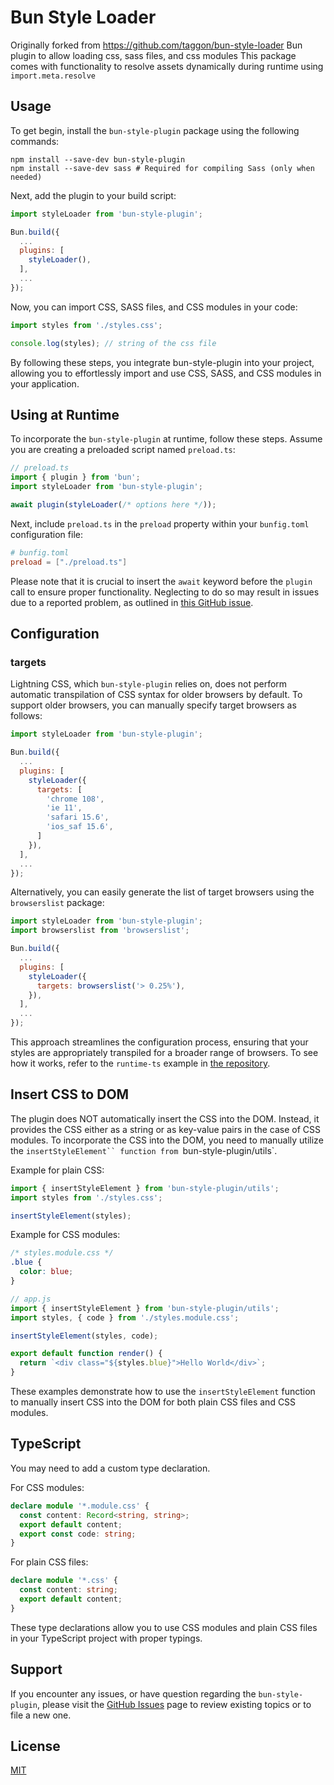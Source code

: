 # Bun Style Loader

Originally forked from https://github.com/taggon/bun-style-loader
Bun plugin to allow loading css, sass files, and css modules
This package comes with functionality to resolve assets dynamically during runtime using `import.meta.resolve`

## Usage

To get begin, install the `bun-style-plugin` package using the following commands:

```shell
npm install --save-dev bun-style-plugin
npm install --save-dev sass # Required for compiling Sass (only when needed)
```

Next, add the plugin to your build script:

```js
import styleLoader from 'bun-style-plugin';

Bun.build({
  ...
  plugins: [
    styleLoader(),
  ],
  ...
});
```

Now, you can import CSS, SASS files, and CSS modules in your code:

```js
import styles from './styles.css';

console.log(styles); // string of the css file
```

By following these steps, you integrate bun-style-plugin into your project, allowing you to effortlessly import and use CSS, SASS, and CSS modules in your application.

## Using at Runtime

To incorporate the `bun-style-plugin` at runtime, follow these steps. Assume you are creating a preloaded script named `preload.ts`:

```js
// preload.ts
import { plugin } from 'bun';
import styleLoader from 'bun-style-plugin';

await plugin(styleLoader(/* options here */));
```

Next, include `preload.ts` in the `preload` property within your `bunfig.toml` configuration file:

```toml
# bunfig.toml
preload = ["./preload.ts"]
```

Please note that it is crucial to insert the `await` keyword before the `plugin` call to ensure proper functionality. Neglecting to do so may result in issues due to a reported problem, as outlined in [this GitHub issue](https://github.com/oven-sh/bun/issues/5520).

## Configuration

### targets

Lightning CSS, which `bun-style-plugin` relies on, does not perform automatic transpilation of CSS syntax for older browsers by default. To support older browsers, you can manually specify target browsers as follows:

```js
import styleLoader from 'bun-style-plugin';

Bun.build({
  ...
  plugins: [
    styleLoader({
      targets: [
        'chrome 108',
        'ie 11',
        'safari 15.6',
        'ios_saf 15.6',
      ]
    }),
  ],
  ...
});
```

Alternatively, you can easily generate the list of target browsers using the `browserslist` package:

```js
import styleLoader from 'bun-style-plugin';
import browserslist from 'browserslist';

Bun.build({
  ...
  plugins: [
    styleLoader({
      targets: browserslist('> 0.25%'),
    }),
  ],
  ...
});
```

This approach streamlines the configuration process, ensuring that your styles are appropriately transpiled for a broader range of browsers. To see how it works, refer to the `runtime-ts` example in [the repository](https://github.com/SPWizard01/bun-style-plugin).

## Insert CSS to DOM

The plugin does NOT automatically insert the CSS into the DOM. Instead, it provides the CSS either as a string or as key-value pairs in the case of CSS modules. To incorporate the CSS into the DOM, you need to manually utilize the `insertStyleElement`` function from `bun-style-plugin/utils`.

Example for plain CSS:

```js
import { insertStyleElement } from 'bun-style-plugin/utils';
import styles from './styles.css';

insertStyleElement(styles);
```

Example for CSS modules:

```css
/* styles.module.css */
.blue {
  color: blue;
}
```

```js
// app.js
import { insertStyleElement } from 'bun-style-plugin/utils';
import styles, { code } from './styles.module.css';

insertStyleElement(styles, code);

export default function render() {
  return `<div class="${styles.blue}">Hello World</div>`;
}
```

These examples demonstrate how to use the `insertStyleElement` function to manually insert CSS into the DOM for both plain CSS files and CSS modules.

## TypeScript

You may need to add a custom type declaration.

For CSS modules:

```typescript
declare module '*.module.css' {
  const content: Record<string, string>;
  export default content;
  export const code: string;
}
```

For plain CSS files:

```typescript
declare module '*.css' {
  const content: string;
  export default content;
}
```

These type declarations allow you to use CSS modules and plain CSS files in your TypeScript project with proper typings.

## Support

If you encounter any issues, or have question regarding the `bun-style-plugin`, please visit the [GitHub Issues](https://github.com/SPWizard01/bun-style-plugin/issues) page to review existing topics or to file a new one.

## License

[MIT](./LICENSE)
